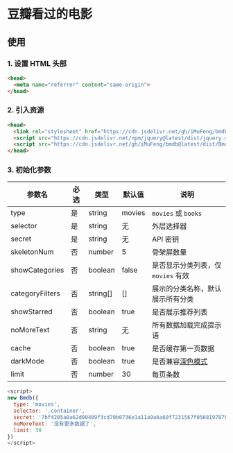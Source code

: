# 豆瓣看过的电影

## 使用

### 1. 设置 HTML 头部

```html
<head>
  <meta name="referrer" content="same-origin">
</head>
```

### 2. 引入资源

```html
<head>
  <link rel="stylesheet" href="https://cdn.jsdelivr.net/gh/iMuFeng/bmdb@latest/dist/Bmdb.min.css">
  <script src="https://cdn.jsdelivr.net/npm/jquery@latest/dist/jquery.min.js"></script>
  <script src="https://cdn.jsdelivr.net/gh/iMuFeng/bmdb@latest/dist/Bmdb.min.js" />
</head>
```

### 3. 初始化参数

| 参数名 | 必选 | 类型   | 默认值 | 说明         |
| ------ | ---- | ------ | ------ | ---------- |
| type   | 是   | string | movies | `movies` 或 `books` |
| selector | 是   | string | 无 | 外层选择器 |
| secret | 是   | string | 无 | API 密钥 |
| skeletonNum  | 否   | number | 5 | 骨架屏数量 |
| showCategories | 否 | boolean | false | 是否显示分类列表，仅 `movies` 有效 |
| categoryFilters | 否 | string[] | [] | 展示的分类名称，默认展示所有分类 |
| showStarred | 否 | boolean | true | 是否展示推荐列表 |
| noMoreText |  否   | string | 无 | 所有数据加载完成提示语 |
| cache |  否   | boolean | true | 是否缓存第一页数据 |
| darkMode |  否   | boolean | true | 是否兼容[深色模式](https://developer.mozilla.org/zh-CN/docs/Web/CSS/@media/prefers-color-scheme) |
| limit  | 否   | number | 30 | 每页条数 |

```javascript
<script>
new Bmdb({
  type: 'movies',
  selector: '.container',
  secret: '7bf4205a0a62d00409f3cd70b0736e1a11a9a6a60f7231567f056819787b8096',
  noMoreText: '没有更多数据了',
  limit: 30
})
</script>
```
